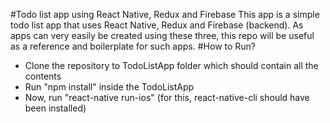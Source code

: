 #Todo list app using React Native, Redux and Firebase
This app is a simple todo list app that uses React Native, Redux and Firebase (backend). As apps can very easily be created using these three, this repo will be useful as a reference and boilerplate for such apps.
#How to Run?
* Clone the repository to TodoListApp folder which should contain all the contents
* Run "npm install" inside the TodoListApp
* Now, run "react-native run-ios" (for this, react-native-cli should have been installed)
